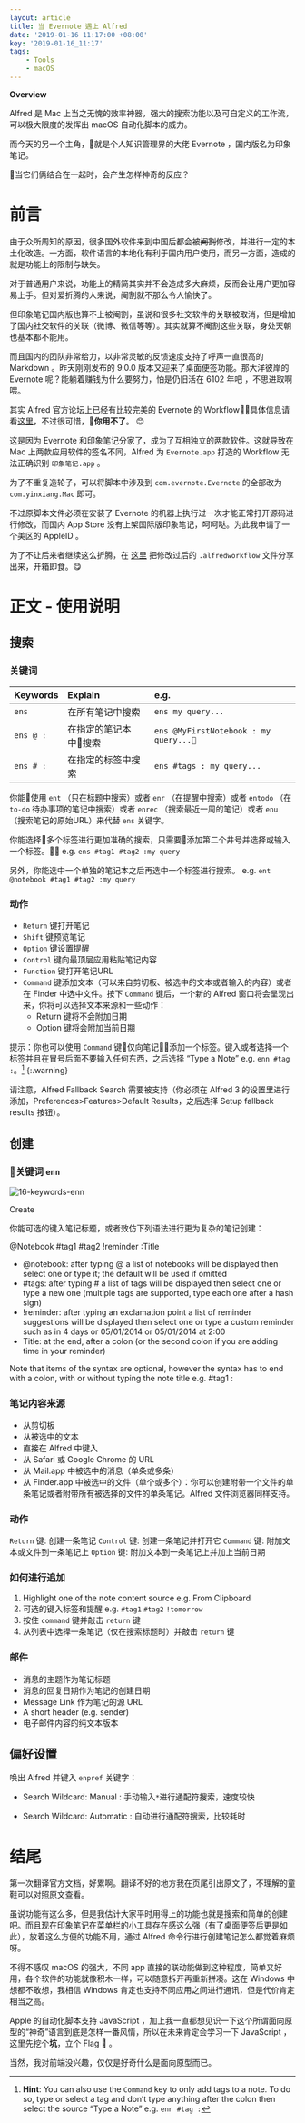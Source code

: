 ```yaml
---
layout: article
title: 当 Evernote 遇上 Alfred
date: '2019-01-16 11:17:00 +08:00'
key: '2019-01-16_11:17'
tags:
    - Tools
    - macOS
---
```


**Overview**

Alfred 是 Mac 上当之无愧的效率神器，强大的搜索功能以及可自定义的工作流，可以极大限度的发挥出 macOS 自动化脚本的威力。

而今天的另一个主角，就是个人知识管理界的大佬 Evernote ，国内版名为印象笔记。

当它们俩结合在一起时，会产生怎样神奇的反应？

<!--more-->

# 前言

由于众所周知的原因，很多国外软件来到中国后都会被~~阉割~~修改，并进行一定的本土化改造。一方面，软件语言的本地化有利于国内用户使用，而另一方面，造成的就是功能上的限制与缺失。

对于普通用户来说，功能上的精简其实并不会造成多大麻烦，反而会让用户更加容易上手。但对爱折腾的人来说，阉割就不那么令人愉快了。

但印象笔记国内版也算不上被阉割，虽说和很多社交软件的关联被取消，但是增加了国内社交软件的关联（微博、微信等等）。其实就算不阉割这些关联，身处天朝也基本都不能用。

而且国内的团队非常给力，以非常灵敏的反馈速度支持了呼声一直很高的 Markdown 。昨天刚刚发布的 9.0.0 版本又迎来了桌面便签功能。那大洋彼岸的 Evernote 呢？能躺着赚钱为什么要努力，怕是仍旧活在 6102 年吧 ，不思进取啊喂。

其实 Alfred 官方论坛上已经有比较完美的 Evernote 的 Workflow，具体信息请看[这里](https://www.alfredforum.com/topic/840-evernote-workflow-9-beta-3/)，不过很可惜，**你用不了**。 😊

这是因为 Evernote 和印象笔记分家了，成为了互相独立的两款软件。这就导致在 Mac 上两款应用软件的签名不同，Alfred 为 `Evernote.app` 打造的 Workflow 无法正确识别 `印象笔记.app` 。

为了不重复造轮子，可以将脚本中涉及到 `com.evernote.Evernote` 的全部改为 `com.yinxiang.Mac` 即可。

不过原脚本文件必须在安装了 Evernote 的机器上执行过一次才能正常打开源码进行修改，而国内 App Store 没有上架国际版印象笔记，呵呵哒。为此我申请了一个美区的 AppleID 。

为了不让后来者继续这么折腾，在 [这里](/assets/files/yinxiang.alfredworkflow) 把修改过后的 `.alfredworkflow` 文件分享出来，开箱即食。😋

# 正文 - 使用说明

## 搜索

### 关键词

| Keywords       | Explain        | e.g.     |
| :------------- | :------------- | :------------- |
| `ens`          | 在所有笔记中搜索  | `ens my query...` |
|`ens @ :`       | 在指定的笔记本中搜索 |`ens @MyFirstNotebook : my query...` |
|`ens # :`   |在指定的标签中搜索  |`ens #tags : my query...` |

你能使用 `ent` （只在标题中搜索）或者 `enr` （在提醒中搜索）或者 `entodo` （在 `to-do` 待办事项的笔记中搜索）或者 `enrec` （搜索最近一周的笔记）或者 `enu` （搜索笔记的原始URL）来代替 `ens` 关键字。

你能选择多个标签进行更加准确的搜索，只需要添加第二个井号并选择或输入一个标签。
e.g. `ens #tag1 #tag2 :my query`

另外，你能选中一个单独的笔记本之后再选中一个标签进行搜索。
e.g. `ent @notebook #tag1 #tag2 :my query`

### 动作

- `Return` 键打开笔记
- `Shift` 键预览笔记
- `Option` 键设置提醒
- `Control` 键向最顶层应用粘贴笔记内容
- `Function` 键打开笔记URL
- `Command` 键添加文本（可以来自剪切板、被选中的文本或者输入的内容）或者在 Finder 中选中文件。按下 `Command` 键后，一个新的 Alfred 窗口将会呈现出来，你将可以选择文本来源和一些动作：
  - Return 键将不会附加日期
  - Option 键将会附加当前日期

提示：你也可以使用 `Command` 键仅向笔记添加一个标签。键入或者选择一个标签并且在冒号后面不要输入任何东西，之后选择 “Type a Note” e.g. `enn #tag :`。[^1]
{:.warning}

[^1]: **Hint**: You can also use the `Command` key to only add tags to a note. To do so, type or select a tag and don’t type anything after the colon then select the source “Type a Note” e.g. `enn #tag :`

请注意，Alfred Fallback Search 需要被支持（你必须在 Alfred 3 的设置里进行添加，Preferences>Features>Default Results，之后选择 Setup fallback results 按钮）。

## 创建

### 关键词 `enn`

![16-keywords-enn](/images/2019/01/16-keywords-enn.png)

Create

你能可选的键入笔记标题，或者效仿下列语法进行更为复杂的笔记创建：

@Notebook #tag1 #tag2 !reminder :Title

- @notebook: after typing @ a list of notebooks will be displayed then select one or type it; the default will be used if omitted
- #tags: after typing # a list of tags will be displayed then select one or type a new one (multiple tags are supported, type each one after a hash sign)
- !reminder: after typing an exclamation point a list of reminder suggestions will be displayed then select one or type a custom reminder such as in 4 days or
05/01/2014 or 05/01/2014 at 2:00
- Title: at the end, after a colon (or the second colon if you are adding time in your reminder)

Note that items of the syntax are optional, however the syntax has to end with a colon, with or without typing the note title e.g. #tag1 :

### 笔记内容来源

- 从剪切板
- 从被选中的文本
- 直接在 Alfred 中键入
- 从 Safari 或 Google Chrome 的 URL
- 从 Mail.app 中被选中的消息（单条或多条）
- 从 Finder.app 中被选中的文件（单个或多个）：你可以创建附带一个文件的单条笔记或者附带所有被选择的文件的单条笔记。Alfred 文件浏览器同样支持。

### 动作

`Return` 键: 创建一条笔记
`Control` 键: 创建一条笔记并打开它
`Command` 键: 附加文本或文件到一条笔记上
`Option` 键: 附加文本到一条笔记上并加上当前日期

### 如何进行追加

1. Highlight one of the note content source e.g. From Clipboard
1. 可选的键入标签和提醒 e.g. `#tag1` `#tag2` `!tomorrow`
1. 按住 `command` 键并敲击 `return` 键
1. 从列表中选择一条笔记（仅在搜索标题时）并敲击 `return` 键

### 邮件

- 消息的主题作为笔记标题
- 消息的回复日期作为笔记的创建日期
- Message Link 作为笔记的源 URL
- A short header (e.g. sender)
- 电子邮件内容的纯文本版本

## 偏好设置

唤出 Alfred 并键入 `enpref` 关键字：

- Search Wildcard: Manual
: 手动输入`*`进行通配符搜索，速度较快

- Search Wildcard: Automatic
: 自动进行通配符搜索，比较耗时

# 结尾

第一次翻译官方文档，好累啊。翻译不好的地方我在页尾引出原文了，不理解的童鞋可以对照原文查看。

虽说功能有这么多，但是我估计大家平时用得上的功能也就是搜索和简单的创建吧。而且现在印象笔记在菜单栏的小工具存在感这么强（有了桌面便签后更是如此），放着这么方便的功能不用，通过 Alfred 命令行进行创建笔记怎么都觉着麻烦呀。

不得不感叹 macOS 的强大，不同 app 直接的联动能做到这种程度，简单又好用，各个软件的功能就像积木一样，可以随意拆开再重新拼凑。这在 Windows 中想都不敢想，我相信 Windows 肯定也支持不同应用之间进行通讯，但是代价肯定相当之高。

Apple 的自动化脚本支持 JavaScript ，加上我一直都想见识一下这个所谓面向原型的“神奇”语言到底是怎样一番风情，所以在未来肯定会学习一下 JavaScript ，这里先挖个**坑**，立个 Flag 🚩 。

当然，我对前端没兴趣，仅仅是好奇什么是面向原型而已。
